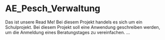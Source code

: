 # AE_Pesch_Verwaltung
Das ist unsere Read Me!
Bei diesem Projekt handels es sich um ein Schulprojekt. 
Bei diesem Projekt soll eine Anwendung geschreiben werden, um die Anmeldung eines Beratungstages zu vereinfachen.
...
